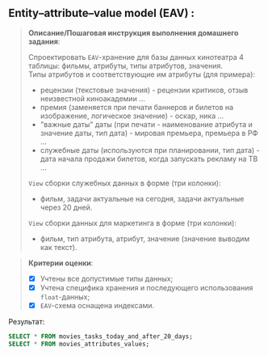 ## Entity–attribute–value model (EAV) :

> **Описание/Пошаговая инструкция выполнения домашнего задания**:<br>
>
> Спроектировать `EAV`-хранение для базы данных кинотеатра 4 таблицы: фильмы, атрибуты, типы атрибутов, значения.<br>
> Типы атрибутов и соответствующие им атрибуты (для примера):<br>
> - рецензии (текстовые значения) - рецензии критиков, отзыв неизвестной киноакадемии ...<br>
> - премия (заменяется при печати баннеров и билетов на изображение, логическое значение) - оскар, ника ...<br>
> - "важные даты" даты (при печати - наименование атрибута и значение даты, тип дата) - мировая премьера, премьера в РФ ...<br>
> - служебные даты (используются при планировании, тип дата) - дата начала продажи билетов, когда запускать рекламу на ТВ ...<br>
>
> `View` сборки служебных данных в форме (три колонки):<br>
> - фильм, задачи актуальные на сегодня, задачи актуальные через 20 дней.<br>
>
> `View` сборки данных для маркетинга в форме (три колонки):<br>
> - фильм, тип атрибута, атрибут, значение (значение выводим как текст).<br>

> **Критерии оценки**:<br>
> - [x] Учтены все допустимые типы данных;<br>
> - [x] Учтена специфика хранения и последующего использования `float`-данных;<br>
> - [x] `EAV`-схема оснащена индексами.<br>

Результат:
```sql
SELECT * FROM movies_tasks_today_and_after_20_days;
SELECT * FROM movies_attributes_values;
```
